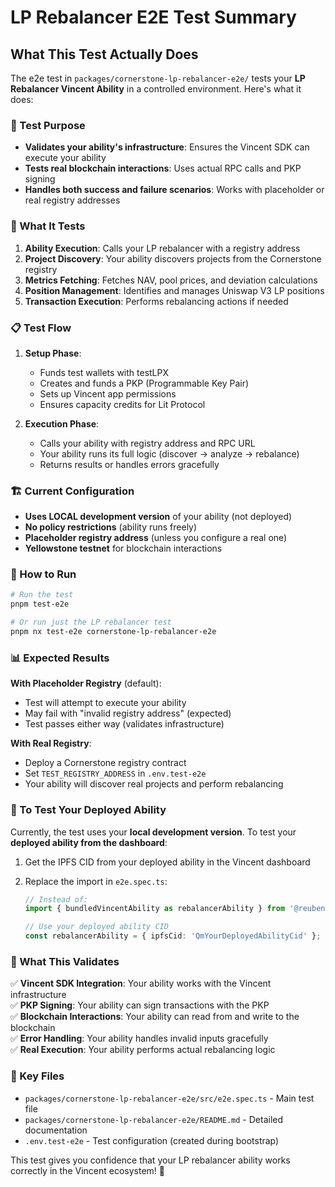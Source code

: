 # LP Rebalancer E2E Test Summary

## What This Test Actually Does

The e2e test in `packages/cornerstone-lp-rebalancer-e2e/` tests your **LP Rebalancer Vincent Ability** in a controlled environment. Here's what it does:

### 🎯 Test Purpose

- **Validates your ability's infrastructure**: Ensures the Vincent SDK can execute your ability
- **Tests real blockchain interactions**: Uses actual RPC calls and PKP signing
- **Handles both success and failure scenarios**: Works with placeholder or real registry addresses

### 🔧 What It Tests

1. **Ability Execution**: Calls your LP rebalancer with a registry address
2. **Project Discovery**: Your ability discovers projects from the Cornerstone registry
3. **Metrics Fetching**: Fetches NAV, pool prices, and deviation calculations
4. **Position Management**: Identifies and manages Uniswap V3 LP positions
5. **Transaction Execution**: Performs rebalancing actions if needed

### 📋 Test Flow

1. **Setup Phase**:

   - Funds test wallets with testLPX
   - Creates and funds a PKP (Programmable Key Pair)
   - Sets up Vincent app permissions
   - Ensures capacity credits for Lit Protocol

2. **Execution Phase**:
   - Calls your ability with registry address and RPC URL
   - Your ability runs its full logic (discover → analyze → rebalance)
   - Returns results or handles errors gracefully

### 🏗️ Current Configuration

- **Uses LOCAL development version** of your ability (not deployed)
- **No policy restrictions** (ability runs freely)
- **Placeholder registry address** (unless you configure a real one)
- **Yellowstone testnet** for blockchain interactions

### 🚀 How to Run

```bash
# Run the test
pnpm test-e2e

# Or run just the LP rebalancer test
pnpm nx test-e2e cornerstone-lp-rebalancer-e2e
```

### 📊 Expected Results

**With Placeholder Registry** (default):

- Test will attempt to execute your ability
- May fail with "invalid registry address" (expected)
- Test passes either way (validates infrastructure)

**With Real Registry**:

- Deploy a Cornerstone registry contract
- Set `TEST_REGISTRY_ADDRESS` in `.env.test-e2e`
- Your ability will discover real projects and perform rebalancing

### 🔄 To Test Your Deployed Ability

Currently, the test uses your **local development version**. To test your **deployed ability from the dashboard**:

1. Get the IPFS CID from your deployed ability in the Vincent dashboard
2. Replace the import in `e2e.spec.ts`:

   ```typescript
   // Instead of:
   import { bundledVincentAbility as rebalancerAbility } from '@reubenr0d/lp-rebalancer-ability';

   // Use your deployed ability CID
   const rebalancerAbility = { ipfsCid: 'QmYourDeployedAbilityCid' };
   ```

### 🎯 What This Validates

✅ **Vincent SDK Integration**: Your ability works with the Vincent infrastructure  
✅ **PKP Signing**: Your ability can sign transactions with the PKP  
✅ **Blockchain Interactions**: Your ability can read from and write to the blockchain  
✅ **Error Handling**: Your ability handles invalid inputs gracefully  
✅ **Real Execution**: Your ability performs actual rebalancing logic

### 📝 Key Files

- `packages/cornerstone-lp-rebalancer-e2e/src/e2e.spec.ts` - Main test file
- `packages/cornerstone-lp-rebalancer-e2e/README.md` - Detailed documentation
- `.env.test-e2e` - Test configuration (created during bootstrap)

This test gives you confidence that your LP rebalancer ability works correctly in the Vincent ecosystem! 🎉
